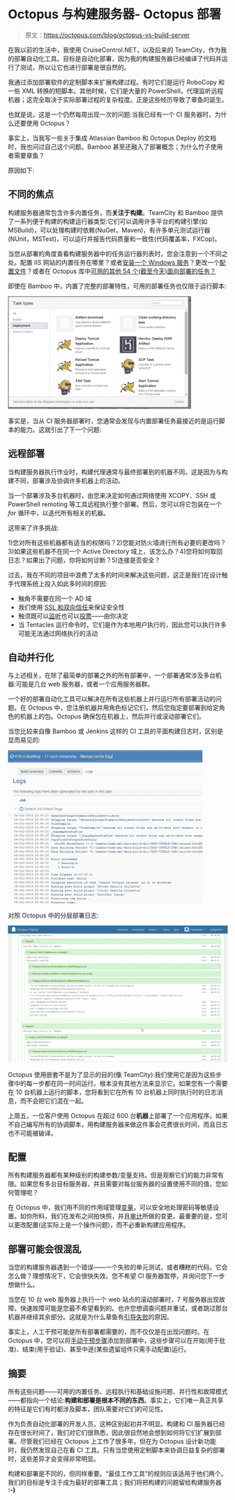# Octopus 与构建服务器- Octopus 部署

> 原文：<https://octopus.com/blog/octopus-vs-build-server>

在我以前的生活中，我使用 CruiseControl.NET，以及后来的 TeamCity，作为我的部署自动化工具。目标是自动化部署，因为我的构建服务器已经编译了代码并运行了测试，所以让它也进行部署是很自然的。

我通过添加部署软件的定制脚本来扩展构建过程。有时它们是运行 RoboCopy 和一些 XML 转换的短脚本。其他时候，它们是大量的 PowerShell，代理监听远程机器；这完全取决于实际部署过程的复杂程度。正是这些经历导致了章鱼的诞生。

也就是说，这是一个仍然每周出现一次的问题:当我已经有一个 CI 服务器时，为什么还要使用 Octopus？

事实上，当我写一些关于集成 Atlassian Bamboo 和 Octopus Deploy 的文档时，我也问过自己这个问题。Bamboo 甚至还融入了部署概念；为什么竹子使用者需要章鱼？

原因如下:

## 不同的焦点

构建服务器通常包含许多内置任务，而**关注于构建**。TeamCity 和 Bamboo 提供了一系列便于构建的构建运行器类型:它们可以调用许多平台的构建引擎(如 MSBuild)，可以处理构建时依赖(NuGet，Maven)，有许多单元测试运行器(NUnit，MSTest)，可以运行并报告代码质量和一致性(代码覆盖率，FXCop)。

当您从部署的角度查看构建服务器中的任务运行器列表时，您会注意到一个不同之处。配置 IIS 网站的内置任务在哪里？或者[安装一个 Windows 服务](http://docs.octopusdeploy.com/display/OD/Windows+Services)？更改一个[配置文件](http://docs.octopusdeploy.com/display/OD/Configuration+files)？或者在 Octopus 库中[可用的其他 54 个(截至今天)面向部署的任务？](http://library.octopusdeploy.com/#!/listing)

即使在 Bamboo 中，内置了完整的部署特性，可用的部署任务也仅限于运行脚本:

![Deployment tasks in Bamboo](img/2c5141e43369d2fe42949f44a0f02a06.png)

事实是，当从 CI 服务器部署时，您通常会发现与内置部署任务最接近的是运行脚本的能力。这就引出了下一个问题:

## 远程部署

当构建服务器执行作业时，构建代理通常与最终部署到的机器不同。这是因为与构建不同，部署涉及协调许多机器上的活动。

当一个部署涉及多台机器时，由您来决定如何通过网络使用 XCOPY、SSH 或 PowerShell remoting 等工具远程执行整个部署。然后，您可以将它包装在一个 *for* 循环中，以迭代所有相关的机器。

这带来了许多挑战:

1)您对所有这些机器都有适当的权限吗？2)您能对防火墙进行所有必要的更改吗？3)如果这些机器不在同一个 Active Directory 域上，该怎么办？4)您将如何取回日志？如果出了问题，你将如何诊断？5)连接是否安全？

过去，我在不同的项目中浪费了太多的时间来解决这些问题，这正是我们在设计触手代理系统上投入如此多时间的原因:

*   触角不需要在同一个 AD 域
*   我们使用 [SSL 和双向信任](http://docs.octopusdeploy.com/pages/viewpage.action?pageId=360622)来保证安全性
*   触须既可以[监听](http://docs.octopusdeploy.com/display/OD/Listening+Tentacles)也可以[投票](http://docs.octopusdeploy.com/display/OD/Polling+Tentacles)——由你决定
*   当 Tentacles 运行命令时，它们是作为本地用户执行的，因此您可以执行许多可能无法通过网络执行的活动

## 自动并行化

与上述相关，在除了最简单的部署之外的所有部署中，一个部署通常涉及多台机器:可能是几台 web 服务器，或者一个应用服务器群。

一个好的部署自动化工具可以解决在所有这些机器上并行运行所有部署活动的问题。在 Octopus 中，您注册机器并用角色标记它们，然后您指定要部署到给定角色的机器上的包。Octopus 确保包在机器上，然后并行或滚动部署它们。

当您比较来自像 Bamboo 或 Jenkins 这样的 CI 工具的平面构建日志时，区别是显而易见的:

![Flat build log from Bamboo](img/5174f9cd6ed667c098afc3843401456c.png)

对照 Octopus 中的分层部署日志:

[![Deployment log in Octopus](img/4e989d48bf5fea2bdf497dfe5df807b1.png)](https://i.octopus.com/blog/migrated/2014-07-04_20_43_39-Deploy_OctoFX_Rate_Service_release_2_7_3374_to_Acceptance_-_Octopus_Deploy_oe6dda.png)

Octopus 使用嵌套不是为了显示的目的(像 TeamCity):我们使用它是因为这些步骤中的每一步都在同一时间运行。根本没有其他方法来显示它。如果您有一个需要在 10 台机器上运行的脚本，您将看到它在所有 10 台机器上同时执行时的日志消息，而不会把它们混在一起。

上周五，一位客户使用 Octopus 在超过 600 台**机器**上部署了一个应用程序。如果不自己编写所有的协调脚本，用构建服务器来做这件事会花费很长时间，而且日志也不可能被破译。

## 配置

所有构建服务器都有某种级别的构建参数/变量支持。但是观察它们的能力非常有限。如果您有多台目标服务器，并且需要对每台服务器的设置使用不同的值，您如何管理呢？

在 Octopus 中，我们用不同的作用域管理[变量](http://docs.octopusdeploy.com/display/OD/Variables)，可以安全地处理密码等敏感设置。如你所料，我们在发布之间拍快照，并且[审计](http://docs.octopusdeploy.com/display/OD/Auditing)所做的变更。最重要的是，您可以更改配置(这实际上是一个操作问题)，而不必重新构建应用程序。

## 部署可能会很混乱

当您的构建服务器遇到一个错误——一个失败的单元测试，或者糟糕的代码，它会怎么做？理想情况下，它会很快失效。您不希望 CI 服务器暂停，并询问您下一步想做什么。

当您在 10 台 web 服务器上执行一个 web 站点的滚动部署时，7 号服务器出现故障，快速故障可能是您最不希望看到的。也许您想调查问题并重试，或者跳过那台机器并继续其余部分。这就是为什么章鱼有[引导失败](http://docs.octopusdeploy.com/display/OD/Guided+failures)的原因。

事实上，人工干预可能是所有部署都需要的，而不仅仅是在出现问题时。在 Octopus 中，您可以将[手动干预步骤](http://docs.octopusdeploy.com/display/OD/Manual+intervention+and+approvals)添加到部署中，这些步骤可以在开始(用于批准)、结束(用于验证)、甚至中途(某些遗留组件只需手动配置)运行。

## 摘要

所有这些问题——可用的内置任务、远程执行和基础设施问题、并行性和故障模式——都指向一个结论:**构建和部署是根本不同的东西**。事实上，它们唯一真正共享的特征是它们有时都涉及脚本，团队需要对它们的可见性。

作为负责自动化部署的开发人员，这种区别起初并不明显。构建和 CI 服务器已经存在很长时间了，我们对它们很熟悉，因此很自然地会想到如何将它们扩展到部署。尽管我们已经在 Octopus 上工作了很多年，但在为 Octopus 设计新功能时，我仍然发现自己在看 CI 工具。只有当您使用定制脚本来协调日益复杂的部署时，这些差异才会变得非常明显。

构建和部署是不同的，但同样重要。“最佳工作工具”的规则应该适用于他们两个。我们的目标是专注于成为最好的部署工具；我们将把构建的问题留给构建服务器 **:-)**